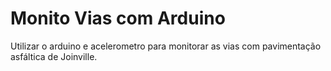 # Monito Vias com Arduino

Utilizar o arduino e acelerometro para monitorar as vias com pavimentação asfáltica de Joinville.
